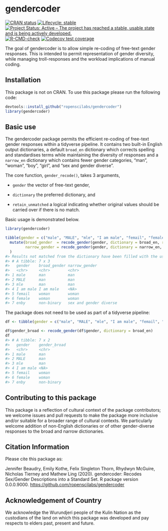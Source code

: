 
<!-- README.md is generated from README.Rmd. Please edit that file -->

# gendercoder

<!-- badges: start -->

[![CRAN
status](https://www.r-pkg.org/badges/version/gendercoder)](https://CRAN.R-project.org/package=gendercoder)
[![Lifecycle:
stable](https://img.shields.io/badge/lifecycle-stable-brightgreen.svg)](https://lifecycle.r-lib.org/articles/stages.html#stable)
[![Project Status: Active – The project has reached a stable, usable
state and is being actively
developed.](https://www.repostatus.org/badges/latest/active.svg)](https://www.repostatus.org/#active)
[![R-CMD-check](https://github.com/ropenscilabs/gendercoder/workflows/R-CMD-check/badge.svg)](https://github.com/ropenscilabs/gendercoder/actions)
[![Codecov test
coverage](https://codecov.io/gh/ropenscilabs/gendercoder/branch/master/graph/badge.svg)](https://codecov.io/gh/ropenscilabs/gendercoder?branch=master)
<!-- badges: end -->

The goal of gendercoder is to allow simple re-coding of free-text gender
responses. This is intended to permit representation of gender
diversity, while managing troll-responses and the workload implications
of manual coding.

## Installation

This package is not on CRAN. To use this package please run the
following code:

``` r
devtools::install_github("ropenscilabs/gendercoder")
library(gendercoder)
```

## Basic use

The gendercoder package permits the efficient re-coding of free-text
gender responses within a tidyverse pipeline. It contains two built-in
English output dictionaries, a default `broad_en` dictionary which
corrects spelling and standardises terms while maintaining the diversity
of responses and a `narrow_en` dictionary which contains fewer gender
categories, “man”, “woman”, “boy”, “girl”, and “sex and gender diverse”.

The core function, `gender_recode()`, takes 3 arguments,

-   `gender` the vector of free-text gender,

-   `dictionary` the preferred dictionary, and

-   `retain_unmatched` a logical indicating whether original values
    should be carried over if there is no match.

Basic usage is demonstrated below.

``` r
library(gendercoder)

tibble(gender = c("male", "MALE", "mle", "I am male", "femail", "female", "enby")) %>% 
  mutate(broad_gender  = recode_gender(gender, dictionary = broad_en, retain_unmatched = TRUE),
         narrow_gender = recode_gender(gender, dictionary = narrow_en, retain_unmatched = FALSE)
  )
#> Results not matched from the dictionary have been filled with the user inputted values
#> # A tibble: 7 x 3
#>   gender    broad_gender narrow_gender         
#>   <chr>     <chr>        <chr>                 
#> 1 male      man          man                   
#> 2 MALE      man          man                   
#> 3 mle       man          man                   
#> 4 I am male I am male    <NA>                  
#> 5 femail    woman        woman                 
#> 6 female    woman        woman                 
#> 7 enby      non-binary   sex and gender diverse
```

The package does not need to be used as part of a tidyverse pipeline:

``` r
df <- tibble(gender = c("male", "MALE", "mle", "I am male", "femail", "female", "enby")) 

df$gender_broad <- recode_gender(df$gender, dictionary = broad_en)
df
#> # A tibble: 7 x 2
#>   gender    gender_broad
#>   <chr>     <chr>       
#> 1 male      man         
#> 2 MALE      man         
#> 3 mle       man         
#> 4 I am male <NA>        
#> 5 femail    woman       
#> 6 female    woman       
#> 7 enby      non-binary
```

## Contributing to this package

This package is a reflection of cultural context of the package
contributors; we welcome issues and pull requests to make the package
more inclusive and/or suitable for a broader range of cultural contexts.
We particularly welcome addition of non-English dictionaries or of other
gender-diverse responses to the broad and narrow dictionaries.

## Citation Information

Please cite this package as:

Jennifer Beaudry, Emily Kothe, Felix Singleton Thorn, Rhydwyn McGuire,
Nicholas Tierney and Mathew Ling (2020). gendercoder: Recodes Sex/Gender
Descriptions into a Standard Set. R package version 0.0.0.9000.
<https://github.com/ropenscilabs/gendercoder>

## Acknowledgement of Country

We acknowledge the Wurundjeri people of the Kulin Nation as the
custodians of the land on which this package was developed and pay
respects to elders past, present and future.
